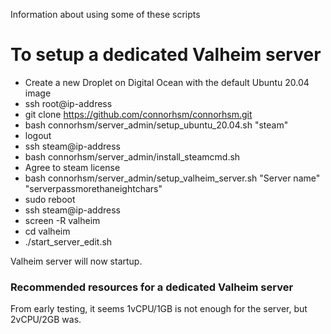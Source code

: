 Information about using some of these scripts

# To setup a dedicated Valheim server

- Create a new Droplet on Digital Ocean with the default Ubuntu 20.04 image
- ssh root@ip-address
- git clone https://github.com/connorhsm/connorhsm.git
- bash connorhsm/server_admin/setup_ubuntu_20.04.sh "steam"
- logout
- ssh steam@ip-address
- bash connorhsm/server_admin/install_steamcmd.sh
- Agree to steam license
- bash connorhsm/server_admin/setup_valheim_server.sh "Server name" "serverpassmorethaneightchars"
- sudo reboot
- ssh steam@ip-address
- screen -R valheim
- cd valheim
- ./start_server_edit.sh

Valheim server will now startup.

### Recommended resources for a dedicated Valheim server
From early testing, it seems 1vCPU/1GB is not enough for the server, but 2vCPU/2GB was.